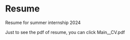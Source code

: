 # Resume
Resume for summer internship 2024 

 Just to see the pdf of resume, you can click Main__CV.pdf

